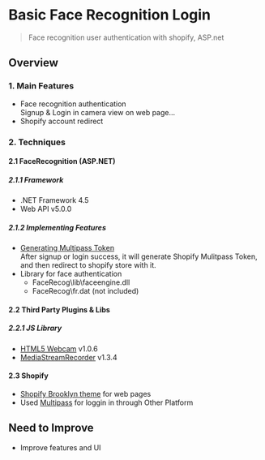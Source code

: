 Basic Face Recognition Login
======

> Face recognition user authentication with shopify, ASP.net 

## Overview

### 1. Main Features
- Face recognition authentication  
Signup & Login in camera view on web page...
- Shopify account redirect  
 
### 2. Techniques  
#### 2.1 FaceRecognition (ASP.NET)
##### 2.1.1 Framework
- .NET Framework 4.5
- Web API v5.0.0

##### 2.1.2 Implementing Features
- [Generating Multipass Token](https://github.com/uoc1691/ShopifyMultipassTokenGenerator)  
After signup or login success, it will generate Shopify Mulitpass Token, and then redirect to shopify store with it.  
- Library for face authentication  
  - FaceRecog\lib\faceengine.dll  
  - FaceRecog\fr.dat (not included) 

#### 2.2 Third Party Plugins & Libs
##### 2.2.1 JS Library  
- [HTML5 Webcam](https://github.com/jhuckaby/webcamjs) v1.0.6
- [MediaStreamRecorder](https://github.com/streamproc/MediaStreamRecorder) v1.3.4

#### 2.3 Shopify
- [Shopify Brooklyn theme](https://themes.shopify.com/themes/brooklyn/styles/classic) for web pages
- Used [Multipass](https://help.shopify.com/api/reference/multipass) for loggin in through Other Platform  

## Need to Improve
- Improve features and UI 
